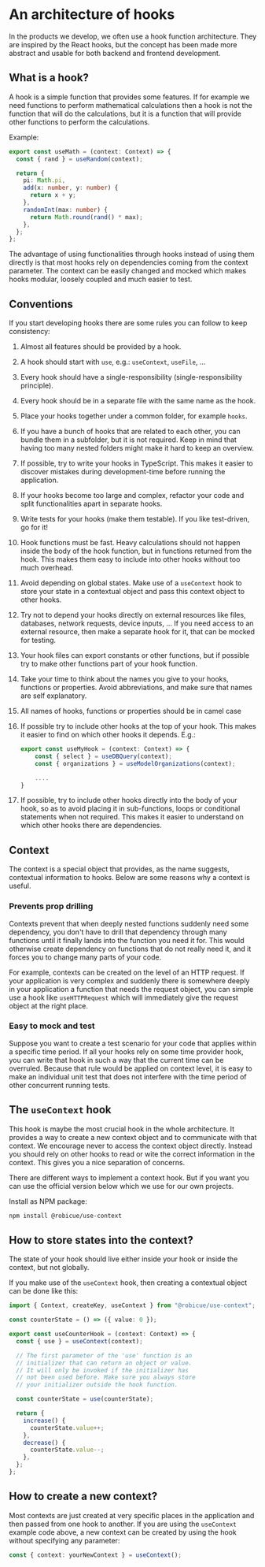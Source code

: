 # An architecture of hooks

In the products we develop, we often use a hook function architecture.
They are inspired by the React hooks, but the concept has been made more abstract and usable for both backend and frontend development.

## What is a hook?

A hook is a simple function that provides some features. If for example we need functions to perform mathematical calculations then a hook is not the function that will do the calculations, but it is a function that will provide other functions to perform the calculations.

Example:

```typescript
export const useMath = (context: Context) => {
  const { rand } = useRandom(context);

  return {
    pi: Math.pi,
    add(x: number, y: number) {
      return x + y;
    },
    randomInt(max: number) {
      return Math.round(rand() * max);
    },
  };
};
```

The advantage of using functionalities through hooks instead of using them directly is that most hooks rely on dependencies coming from the context parameter. The context can be easily changed and mocked which makes hooks modular, loosely coupled and much easier to test.

## Conventions

If you start developing hooks there are some rules you can follow to keep consistency:

1. Almost all features should be provided by a hook.
2. A hook should start with `use`, e.g.: `useContext`, `useFile`, ...
3. Every hook should have a single-responsibility (single-responsibility principle).
4. Every hook should be in a separate file with the same name as the hook.
5. Place your hooks together under a common folder, for example `hooks`.
6. If you have a bunch of hooks that are related to each other, you can bundle them in a subfolder, but it is not required. Keep in mind that having too many nested folders might make it hard to keep an overview.
7. If possible, try to write your hooks in TypeScript. This makes it easier to discover mistakes during development-time before running the application.
8. If your hooks become too large and complex, refactor your code and split functionalities apart in separate hooks.
9. Write tests for your hooks (make them testable). If you like test-driven, go for it!
10. Hook functions must be fast. Heavy calculations should not happen inside the body of the hook function, but in functions returned from the hook. This makes them easy to include into other hooks without too much overhead.
11. Avoid depending on global states. Make use of a `useContext` hook to store your state in a contextual object and pass this context object to other hooks.
12. Try not to depend your hooks directly on external resources like files, databases, network requests, device inputs, ... If you need access to an external resource, then make a separate hook for it, that can be mocked for testing.
13. Your hook files can export constants or other functions, but if possible try to make other functions part of your hook function.
14. Take your time to think about the names you give to your hooks, functions or properties. Avoid abbreviations, and make sure that names are self explanatory.
15. All names of hooks, functions or properties should be in camel case
16. If possible try to include other hooks at the top of your hook. This makes it easier to find on which other hooks it depends. E.g.:

    ```typescript
    export const useMyHook = (context: Context) => {
        const { select } = useDBQuery(context);
        const { organizations } = useModelOrganizations(context);

        ....
    }
    ```

17. If possible, try to include other hooks directly into the body of your hook, so as to avoid placing it in sub-functions, loops or conditional statements when not required. This makes it easier to understand on which other hooks there are dependencies.

## Context

The context is a special object that provides, as the name suggests, contextual information to hooks. Below are some reasons why a context is useful.

### Prevents prop drilling

Contexts prevent that when deeply nested functions suddenly need some dependency, you don't have to drill that dependency through many functions until it finally lands into the function you need it for. This would otherwise create dependency on functions that do not really need it, and it forces you to change many parts of your code.

For example, contexts can be created on the level of an HTTP request. If your application is very complex and suddenly there is somewhere deeply in your application a function that needs the request object, you can simple use a hook like `useHTTPRequest` which will immediately give the request object at the right place.

### Easy to mock and test

Suppose you want to create a test scenario for your code that applies within a specific time period. If all your hooks rely on some time provider hook, you can write that hook in such a way that the current time can be overruled. Because that rule would be applied on context level, it is easy to make an individual unit test that does not interfere with the time period of other concurrent running tests.

## The `useContext` hook

This hook is maybe the most crucial hook in the whole architecture. It provides a way to create a new context object and to communicate with that context. We encourage never to access the context object directly. Instead you should rely on other hooks to read or wite the correct information in the context. This gives you a nice separation of concerns.

There are different ways to implement a context hook. But if you want you can use the official version below which we use for our own projects.

Install as NPM package:

```bash
npm install @robicue/use-context
```

## How to store states into the context?

The state of your hook should live either inside your hook or inside the context, but not globally.

If you make use of the `useContext` hook, then creating a contextual object can be done like this:

```typescript
import { Context, createKey, useContext } from "@robicue/use-context";

const counterState = () => ({ value: 0 });

export const useCounterHook = (context: Context) => {
  const { use } = useContext(context);

  // The first parameter of the 'use' function is an
  // initializer that can return an object or value.
  // It will only be invoked if the initializer has
  // not been used before. Make sure you always store
  // your initializer outside the hook function.

  const counterState = use(counterState);

  return {
    increase() {
      counterState.value++;
    },
    decrease() {
      counterState.value--;
    },
  };
};
```

## How to create a new context?

Most contexts are just created at very specific places in the application and then passed from one hook to another. If you are using the `useContext` example code above, a new context can be created by using the hook without specifying any parameter:

```typescript
const { context: yourNewContext } = useContext();
```
